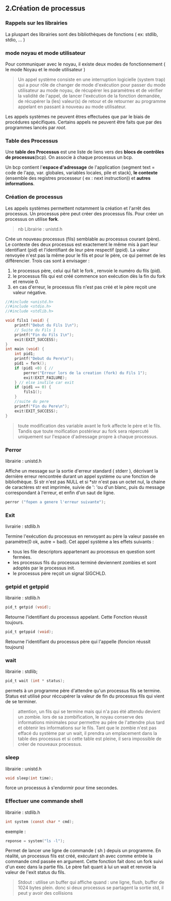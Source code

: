 ## 2.Création de processus

### Rappels sur les librairies 
La pluspart des librairies sont des bibliothèques de fonctions ( ex: stdlib, stdio, ... ) 

### mode noyau et mode utilisateur
Pour communiquer avec le noyau, il existe deux modes de fonctionnement ( le mode Noyau et le mode utilisateur )

> Un appel système consiste en une interruption logicielle (system trap) qui a pour rôle de changer de mode d'exécution pour passer du mode utilisateur au mode noyau, de récupérer les
paramètres et de vérifier la validité de l'appel, de lancer l'exécution de la fonction demandée, de récupérer la (les) valeur(s) de retour et de retourner au programme appelant en passant à nouveau au mode utilisateur.

Les appels systèmes ne peuvent êtres effectuées que par le biais de procédures spécifiques. Certains appels ne peuvent être faits que par des programmes lancés par *root*. 

### Table des Processus 

Une **table des Processus** est une liste de liens vers des **blocs de contrôles de processus**(bcp). On associe à chaque processus un bcp. 

Un bcp contient l'**espace d'adressage** de l'application (segment text = code de l'app, var. globales, variables locales, pile et stack), **le contexte** (ensemble des registres processeur ( ex : next instruction)) et **autres informations**.

### Création de processus

Les appels systèmes permettent notamment la création et l'arrêt des processus. Un processus père peut créer des processus fils. Pour créer un processus on utilise **fork**.

> nb Librairie : unistd.h

Crée un nouveau processus (fils) semblable au processus courant (père). Le contexte des deux processus est exactement le même mis à part leur identifiant (pid) et l'identifiant de leur père respectif (ppid). La valeur renvoyée n'est pas la même pour le fils et pour le père, ce qui permet de les différencier. Trois cas sont à envisager :

1. le processus père, celui qui fait le fork , renvoie le numéro du fils (pid).
2. le processus fils qui est créé commence son exécution dès la fin du fork et renvoie 0.
3. en cas d'erreur, le processus fils n'est pas créé et le père reçoit une valeur négative.

``` c
//#include <unistd.h>
//#include <stdio.h>
//#include <stdlib.h>

void fils1 (void) {
	printf("Debut du Fils 1\n");
	// Suite du Fils 1
	printf("Fin du Fils 1\n");
	exit(EXIT_SUCCESS);
}
int main (void) {
	int pid1;
	printf("Debut du Pere\n");
	pid1 = fork();
	if (pid1 <0) { //
		perror("Erreur lors de la creation (fork) du Fils 1");
		exit(EXIT_FAILURE);
	} // else inutile car exit
	if (pid1 == 0) {
		fils1();
	}
    //suite du pere
	printf("Fin du Pere\n");
	exit(EXIT_SUCCESS);
}
```

> toute modification des variable avant le fork affecte le père et le fils. Tandis que toute moification postérieur au fork sera répercuté uniquement sur l'espace d'adressage propre à chaque processus.

### Perror 

librairie : unistd.h

Affiche un message sur la sortie d'erreur standard ( stderr ), décrivant la dernière erreur rencontrée durant un appel système ou une fonction de bibliothèque. Si str n'est pas NULL et si *str n'est pas un octet nul, la chaine de caractères str est imprimée, suivie de ': 'ou d'un blanc, puis du message correspondant à l'erreur, et enfin d'un saut de ligne.

``` c 
perror ("fopen a genere l'erreur suivante");
```

### Exit 

livrairie : stdlib.h

Termine l'exécution du processus en renvoyant au père la valeur passée en paramètre(0 ok, autre = bad).
Cet appel système a les effets suivants :

* tous les file descriptors appartenant au processus en question sont fermées.
* les processus fils du processus terminé deviennent zombies et sont adoptés par le processus init.
* le processus père reçoit un signal SIGCHLD.


### getpid et getppid

librairie : stdlib.h

``` c
pid_t getpid (void);
```

Retourne l'identifiant du processus appelant. Cette Fonction réussit toujours. 

``` c
pid_t getppid (void); 
```

Retourne l'identifiant du processus père qui l'appelle (foncion réussit toujours)

### wait 

librairie : stdlib;

``` c 
pid_t wait (int * status); 
```

permets à un programme père d'attendre qu'un processus fils se termine. Status est utilisé pour réccupérer la valeur de fin du processus fils qui vient de se terminer. 

> attention, un fils qui se termine mais qui n'a pas été attendu devient un zombie. lors de sa zombification, le noyau conserve des informations minimales pour permettre au pêre de l'attendre plus tard et obtenir les informations sur le fils. Tant que le zombie n'est pas effacé du système par un wait, il prendra un emplacement dans la table des processus et si cette table est pleine, il sera impossible de créer de nouveaux processus.

### sleep

librairie : unistd.h 

``` c
void sleep(int time); 
```

force un processus à s'endormir pour time secondes. 

### Effectuer une commande shell 

librairie : stdlib.h

``` c 
int system (const char * cmd);
```

exemple : 

``` c 
reponse = system("ls -l");
```
Permet de lancer une ligne de commande ( sh ) depuis un programme.
En réalité, un processus fils est créé, exécutant sh avec comme entrée la commande cmd passée en argument.
Cette fonction fait donc un fork suivi d'un exec dans la partie fils. Le père fait quant à lui un wait et renvoie la valeur de l'exit status du fils.

> Stdout : utilise un buffer qui affiche quand : une ligne, flush, buffer de 1024 bytes plein. donc si deux processus se partagent la sortie std, il peut y avoir des collisions 

